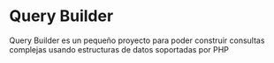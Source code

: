 # Query Builder

Query Builder es un pequeño proyecto para poder construir consultas complejas usando estructuras de datos soportadas por PHP